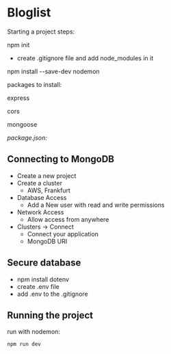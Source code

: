# Bloglist #

Starting a project steps:

npm init

* create .gitignore file and add node_modules in it

npm install --save-dev nodemon

packages to install:

express 

cors

mongoose


*package.json:*


## Connecting to MongoDB ##
* Create a new project
* Create a cluster
    * AWS, Frankfurt
* Database Access 
    * Add a New user with read and write permissions
* Network Access
    * Allow access from anywhere
* Clusters -> Connect
    * Connect your application
    * MongoDB URI 

## Secure database ##
* npm install dotenv
* create .env file
* add .env to the .gitignore

## Running the project ##

run with nodemon:
```
npm run dev 
